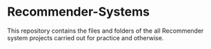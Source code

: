 # Recommender-Systems
This repository contains the files and folders of the all Recommender system projects carried out for practice and otherwise.
